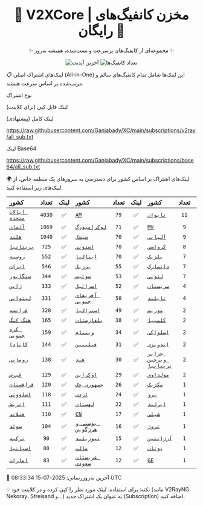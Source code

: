 <div align="center">
<h1 style="font-size: 2.5em; font-weight: bold;">🚀 V2XCore | مخزن کانفیگ‌های رایگان 🚀</h1>
<p>✨ مجموعه‌ای از کانفیگ‌های پرسرعت و تست‌شده، همیشه به‌روز ✨</p>

<p>
<img src="https://img.shields.io/badge/Updated-2025-07-15 08:33:34 UTC-blue?style=for-the-badge&logo=github" alt="آخرین آپدیت">
<img src="https://img.shields.io/badge/Configs-20536-green?style=for-the-badge&logo=serverless" alt="تعداد کانفیگ‌ها">
</p>
</div>

📋 لینک‌های اشتراک اصلی (All-in-One)
این لینک‌ها شامل تمام کانفیگ‌های سالم و مرتب‌شده بر اساس سرعت هستند.

نوع اشتراک

لینک قابل کپی (برای کلاینت)

لینک کامل (پیشنهادی)

https://raw.githubusercontent.com/Ganjabady/XC/main/subscriptions/v2ray/all_sub.txt

لینک Base64

https://raw.githubusercontent.com/Ganjabady/XC/main/subscriptions/base64/all_sub.txt

🌍 لینک‌های اشتراک بر اساس کشور
برای دسترسی به سرورهای یک منطقه خاص، از لینک‌های زیر استفاده کنید.

| کشور | تعداد | لینک | کشور | تعداد | لینک | کشور | تعداد | لینک |
| :--- | :---: | :---: | :--- | :---: | :---: | :--- | :---: | :---: |
| [`ایالات متحده`](https://raw.githubusercontent.com/Ganjabady/XC/main/subscriptions/regions/US.txt) | `4030` | ✅ | [`AM`](https://raw.githubusercontent.com/Ganjabady/XC/main/subscriptions/regions/AM.txt) | `79` | ✅ | [`تایوان`](https://raw.githubusercontent.com/Ganjabady/XC/main/subscriptions/regions/TW.txt) | `11` | ✅ |
| [`آلمان`](https://raw.githubusercontent.com/Ganjabady/XC/main/subscriptions/regions/DE.txt) | `1069` | ✅ | [`لوکزامبورگ`](https://raw.githubusercontent.com/Ganjabady/XC/main/subscriptions/regions/LU.txt) | `71` | ✅ | [`MV`](https://raw.githubusercontent.com/Ganjabady/XC/main/subscriptions/regions/MV.txt) | `9` | ✅ |
| [`هلند`](https://raw.githubusercontent.com/Ganjabady/XC/main/subscriptions/regions/NL.txt) | `1040` | ✅ | [`سیشل`](https://raw.githubusercontent.com/Ganjabady/XC/main/subscriptions/regions/SC.txt) | `70` | ✅ | [`آلبانی`](https://raw.githubusercontent.com/Ganjabady/XC/main/subscriptions/regions/AL.txt) | `9` | ✅ |
| [`بریتانیا`](https://raw.githubusercontent.com/Ganjabady/XC/main/subscriptions/regions/GB.txt) | `725` | ✅ | [`استونی`](https://raw.githubusercontent.com/Ganjabady/XC/main/subscriptions/regions/EE.txt) | `70` | ✅ | [`کرواسی`](https://raw.githubusercontent.com/Ganjabady/XC/main/subscriptions/regions/HR.txt) | `8` | ✅ |
| [`روسیه`](https://raw.githubusercontent.com/Ganjabady/XC/main/subscriptions/regions/RU.txt) | `552` | ✅ | [`ایتالیا`](https://raw.githubusercontent.com/Ganjabady/XC/main/subscriptions/regions/IT.txt) | `70` | ✅ | [`بلژیک`](https://raw.githubusercontent.com/Ganjabady/XC/main/subscriptions/regions/BE.txt) | `7` | ✅ |
| [`ایران`](https://raw.githubusercontent.com/Ganjabady/XC/main/subscriptions/regions/IR.txt) | `546` | ✅ | [`برزیل`](https://raw.githubusercontent.com/Ganjabady/XC/main/subscriptions/regions/BR.txt) | `55` | ✅ | [`دانمارک`](https://raw.githubusercontent.com/Ganjabady/XC/main/subscriptions/regions/DK.txt) | `7` | ✅ |
| [`سنگاپور`](https://raw.githubusercontent.com/Ganjabady/XC/main/subscriptions/regions/SG.txt) | `344` | ✅ | [`سوئیس`](https://raw.githubusercontent.com/Ganjabady/XC/main/subscriptions/regions/CH.txt) | `53` | ✅ | [`لتونی`](https://raw.githubusercontent.com/Ganjabady/XC/main/subscriptions/regions/LV.txt) | `7` | ✅ |
| [`ژاپن`](https://raw.githubusercontent.com/Ganjabady/XC/main/subscriptions/regions/JP.txt) | `333` | ✅ | [`اسرائیل`](https://raw.githubusercontent.com/Ganjabady/XC/main/subscriptions/regions/IL.txt) | `52` | ✅ | [`صربستان`](https://raw.githubusercontent.com/Ganjabady/XC/main/subscriptions/regions/RS.txt) | `4` | ✅ |
| [`لیتوانی`](https://raw.githubusercontent.com/Ganjabady/XC/main/subscriptions/regions/LT.txt) | `331` | ✅ | [`آفریقای جنوبی`](https://raw.githubusercontent.com/Ganjabady/XC/main/subscriptions/regions/ZA.txt) | `50` | ✅ | [`تایلند`](https://raw.githubusercontent.com/Ganjabady/XC/main/subscriptions/regions/TH.txt) | `4` | ✅ |
| [`فرانسه`](https://raw.githubusercontent.com/Ganjabady/XC/main/subscriptions/regions/FR.txt) | `328` | ✅ | [`استرالیا`](https://raw.githubusercontent.com/Ganjabady/XC/main/subscriptions/regions/AU.txt) | `49` | ✅ | [`موریس`](https://raw.githubusercontent.com/Ganjabady/XC/main/subscriptions/regions/MU.txt) | `2` | ✅ |
| [`هنگ کنگ`](https://raw.githubusercontent.com/Ganjabady/XC/main/subscriptions/regions/HK.txt) | `165` | ✅ | [`بلغارستان`](https://raw.githubusercontent.com/Ganjabady/XC/main/subscriptions/regions/BG.txt) | `38` | ✅ | [`کلمبیا`](https://raw.githubusercontent.com/Ganjabady/XC/main/subscriptions/regions/CO.txt) | `2` | ✅ |
| [`کره جنوبی`](https://raw.githubusercontent.com/Ganjabady/XC/main/subscriptions/regions/KR.txt) | `159` | ✅ | [`ویتنام`](https://raw.githubusercontent.com/Ganjabady/XC/main/subscriptions/regions/VN.txt) | `34` | ✅ | [`اسلواکی`](https://raw.githubusercontent.com/Ganjabady/XC/main/subscriptions/regions/SK.txt) | `2` | ✅ |
| [`کانادا`](https://raw.githubusercontent.com/Ganjabady/XC/main/subscriptions/regions/CA.txt) | `144` | ✅ | [`فیلیپین`](https://raw.githubusercontent.com/Ganjabady/XC/main/subscriptions/regions/PH.txt) | `31` | ✅ | [`اندونزی`](https://raw.githubusercontent.com/Ganjabady/XC/main/subscriptions/regions/ID.txt) | `2` | ✅ |
| [`رومانی`](https://raw.githubusercontent.com/Ganjabady/XC/main/subscriptions/regions/RO.txt) | `138` | ✅ | [`هند`](https://raw.githubusercontent.com/Ganjabady/XC/main/subscriptions/regions/IN.txt) | `30` | ✅ | [`جزایر ویرجین بریتانیا`](https://raw.githubusercontent.com/Ganjabady/XC/main/subscriptions/regions/VG.txt) | `2` | ✅ |
| [`قبرس`](https://raw.githubusercontent.com/Ganjabady/XC/main/subscriptions/regions/CY.txt) | `129` | ✅ | [`اوکراین`](https://raw.githubusercontent.com/Ganjabady/XC/main/subscriptions/regions/UA.txt) | `29` | ✅ | [`مولداوی`](https://raw.githubusercontent.com/Ganjabady/XC/main/subscriptions/regions/MD.txt) | `2` | ✅ |
| [`قزاقستان`](https://raw.githubusercontent.com/Ganjabady/XC/main/subscriptions/regions/KZ.txt) | `120` | ✅ | [`جمهوری چک`](https://raw.githubusercontent.com/Ganjabady/XC/main/subscriptions/regions/CZ.txt) | `26` | ✅ | [`مکزیک`](https://raw.githubusercontent.com/Ganjabady/XC/main/subscriptions/regions/MX.txt) | `1` | ✅ |
| [`اسلوونی`](https://raw.githubusercontent.com/Ganjabady/XC/main/subscriptions/regions/SI.txt) | `118` | ✅ | [`اردن`](https://raw.githubusercontent.com/Ganjabady/XC/main/subscriptions/regions/JO.txt) | `24` | ✅ | [`پرو`](https://raw.githubusercontent.com/Ganjabady/XC/main/subscriptions/regions/PE.txt) | `1` | ✅ |
| [`اتریش`](https://raw.githubusercontent.com/Ganjabady/XC/main/subscriptions/regions/AT.txt) | `111` | ✅ | [`لهستان`](https://raw.githubusercontent.com/Ganjabady/XC/main/subscriptions/regions/PL.txt) | `22` | ✅ | [`ایرلند`](https://raw.githubusercontent.com/Ganjabady/XC/main/subscriptions/regions/IE.txt) | `1` | ✅ |
| [`فنلاند`](https://raw.githubusercontent.com/Ganjabady/XC/main/subscriptions/regions/FI.txt) | `110` | ✅ | [`CN`](https://raw.githubusercontent.com/Ganjabady/XC/main/subscriptions/regions/CN.txt) | `17` | ✅ | [`شیلی`](https://raw.githubusercontent.com/Ganjabady/XC/main/subscriptions/regions/CL.txt) | `1` | ✅ |
| [`سوئد`](https://raw.githubusercontent.com/Ganjabady/XC/main/subscriptions/regions/SE.txt) | `104` | ✅ | [`بوسنی و هرزگوین`](https://raw.githubusercontent.com/Ganjabady/XC/main/subscriptions/regions/BA.txt) | `16` | ✅ | [`نروژ`](https://raw.githubusercontent.com/Ganjabady/XC/main/subscriptions/regions/NO.txt) | `1` | ✅ |
| [`ترکیه`](https://raw.githubusercontent.com/Ganjabady/XC/main/subscriptions/regions/TR.txt) | `90` | ✅ | [`نیوزیلند`](https://raw.githubusercontent.com/Ganjabady/XC/main/subscriptions/regions/NZ.txt) | `15` | ✅ | [`آرژانتین`](https://raw.githubusercontent.com/Ganjabady/XC/main/subscriptions/regions/AR.txt) | `1` | ✅ |
| [`اسپانیا`](https://raw.githubusercontent.com/Ganjabady/XC/main/subscriptions/regions/ES.txt) | `88` | ✅ | [`مالت`](https://raw.githubusercontent.com/Ganjabady/XC/main/subscriptions/regions/MT.txt) | `12` | ✅ | [`یونان`](https://raw.githubusercontent.com/Ganjabady/XC/main/subscriptions/regions/GR.txt) | `1` | ✅ |
| [`امارات`](https://raw.githubusercontent.com/Ganjabady/XC/main/subscriptions/regions/AE.txt) | `83` | ✅ | [`عربستان سعودی`](https://raw.githubusercontent.com/Ganjabady/XC/main/subscriptions/regions/SA.txt) | `12` | ✅ | [`GE`](https://raw.githubusercontent.com/Ganjabady/XC/main/subscriptions/regions/GE.txt) | `1` | ✅ |


🔄 آخرین به‌روزرسانی: 2025-07-15 08:33:34 UTC

💡 نکته: برای استفاده، لینک مورد نظر را کپی کرده و در کلاینت خود (مانند V2RayNG، Nekoray، Streisand و...) به عنوان یک اشتراک جدید (Subscription) اضافه کنید.
